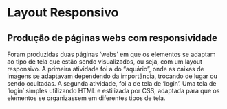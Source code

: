 # Layout Responsivo

## Produção de páginas webs com responsividade

Foram produzidas duas páginas ‘webs’ em que os elementos se adaptam ao tipo de tela que estão sendo visualizados, ou seja, com um layout responsivo. A primeira atividade foi a do “aquário”, onde as caixas de imagens se adaptavam dependendo da importância, trocando de lugar ou sendo ocultadas.
A segunda atividade, foi a de tela de ‘login’. Uma tela de ‘login’ simples utilizando HTML e estilizada por CSS, adaptada para que os elementos se organizassem em diferentes tipos de tela.
